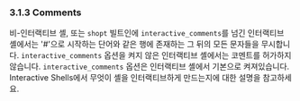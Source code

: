 ### 3.1.3 Comments

비-인터랙티브 셸, 또는 `shopt` 빌트인에 `interactive_comments`를 넘긴 인터랙티브 셸에서는 '#'으로 시작하는 단어와 같은 행에 존재하는 그 뒤의 모든 문자들을 무시합니다. `interactive_comments` 옵션을 켜지 않은 인터랙티브 셸에서는 코멘트를 허가하지 않습니다. `interactive_comments` 옵션은 인터랙티브 셸에서 기본으로 켜져있습니다. Interactive Shells에서 무엇이 셸을 인터랙티브하게 만드는지에 대한 설명을 참고하세요.